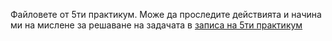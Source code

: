 Файловете от 5ти практикум. Може да проследите действията и начина ми на мислене за решаване на задачата в [записа на 5ти практикум](https://drive.google.com/drive/u/2/folders/1KTrE_MFhj-yIkEkxizRwUmXF1rQ1GINa)
